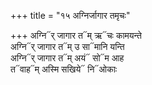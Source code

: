 +++
title = "१५ अग्निर्जागार तमृचः"

+++
अग्नि᳓र् जागार त᳓म् ऋ᳓चः कामयन्ते  
अग्नि᳓र् जागार त᳓म् उ सा᳓मानि यन्ति  
अग्नि᳓र् जागार त᳓म् अयं᳓ सो᳓म आह  
त᳓वाह᳓म् अस्मि सखिये᳓ नि᳓ओकाः